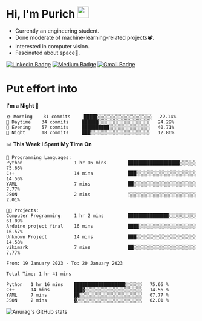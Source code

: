 <h1 align="left">Hi, I'm Purich
<img src="https://media.giphy.com/media/hvRJCLFzcasrR4ia7z/giphy.gif" width="30px"/></h1>

* Currently an engineering student.
* Done moderate of machine-learning-related projects:film_projector:.
* Interested in computer vision.
* Fascinated about space:milky_way:.

[![Linkedin Badge](https://img.shields.io/badge/-Purich-blue?style=flat-square&logo=Linkedin&logoColor=white&link=https://www.linkedin.com/in/purich-siritip-16b3b3255/)](https://www.linkedin.com/in/purich-siritip-16b3b3255) [![Medium Badge](https://img.shields.io/badge/-@purich-gray?style=flat-square&labelColor=000000&logo=Medium&link=https://medium.com/@phuritsiritip)](https://medium.com/@phuritsiritip)
[![Gmail Badge](https://img.shields.io/badge/-mark.phurit@gmail.com-c14438?style=flat-square&logo=Gmail&logoColor=white&link=mailto:mark.phurit@gmail.com)](mailto:mark.phurit@gmail.com)

# Put effort into

<!--START_SECTION:waka-->
**I'm a Night 🦉** 

```text
🌞 Morning    31 commits     █████░░░░░░░░░░░░░░░░░░░░   22.14% 
🌆 Daytime    34 commits     ██████░░░░░░░░░░░░░░░░░░░   24.29% 
🌃 Evening    57 commits     ██████████░░░░░░░░░░░░░░░   40.71% 
🌙 Night      18 commits     ███░░░░░░░░░░░░░░░░░░░░░░   12.86%

```


📊 **This Week I Spent My Time On** 

```text
💬 Programming Languages: 
Python                   1 hr 16 mins        ███████████████████░░░░░░   75.66% 
C++                      14 mins             ███░░░░░░░░░░░░░░░░░░░░░░   14.56% 
YAML                     7 mins              ██░░░░░░░░░░░░░░░░░░░░░░░   7.77% 
JSON                     2 mins              ░░░░░░░░░░░░░░░░░░░░░░░░░   2.01%

🐱‍💻 Projects: 
Computer Programming     1 hr 2 mins         ███████████████░░░░░░░░░░   61.09% 
Arduino_project_final    16 mins             ████░░░░░░░░░░░░░░░░░░░░░   16.57% 
Unknown Project          14 mins             ███░░░░░░░░░░░░░░░░░░░░░░   14.58% 
vikimark                 7 mins              ██░░░░░░░░░░░░░░░░░░░░░░░   7.77%

```


<!--END_SECTION:waka-->

<!--START_SECTION:waka-simple-->

```text
From: 19 January 2023 - To: 20 January 2023

Total Time: 1 hr 41 mins

Python   1 hr 16 mins    ███████████████████░░░░░░   75.66 %
C++      14 mins         ███▓░░░░░░░░░░░░░░░░░░░░░   14.56 %
YAML     7 mins          ██░░░░░░░░░░░░░░░░░░░░░░░   07.77 %
JSON     2 mins          ▓░░░░░░░░░░░░░░░░░░░░░░░░   02.01 %
```

<!--END_SECTION:waka-simple-->

![Anurag's GitHub stats](https://github-readme-stats.vercel.app/api?username=vikimark&show_icons=true&theme=gruvbox_light)

<!--
**vikimark/vikimark** is a ✨ _special_ ✨ repository because its `README.md` (this file) appears on your GitHub profile.

Here are some ideas to get you started:

- 🔭 I’m currently working on ...
- 🌱 I’m currently learning ...
- 👯 I’m looking to collaborate on ...
- 🤔 I’m looking for help with ...
- 💬 Ask me about ...
- 📫 How to reach me: ...
- 😄 Pronouns: ...
- ⚡ Fun fact: ...
-->
